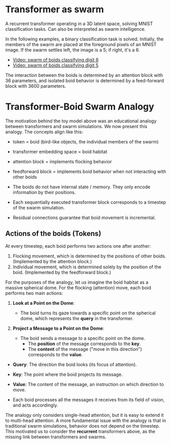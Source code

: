 # Transformer as swarm

A recurrent transformer operating in a 3D latent space, solving MNIST classification tasks.
Can also be interpreted as swarm intelligence.

In the following examples, a binary classification task is solved. Initially, the members of the swarm are placed at the foreground pixels of an MNIST image.
If the swarm settles left, the image is a 5; if right, it's a 6.

- [Video: swarm of boids classifying digit 6](https://static.renyi.hu/ai-shared/daniel/boids/vis_mnist_boids.acts56_d3_b10_ffwd512_recurrent_s1.mp4)
- [Video: swarm of boids classifying digit 5](https://static.renyi.hu/ai-shared/daniel/boids/vis_mnist_boids.acts56_d3_b10_ffwd512_recurrent_s2.mp4)

The interaction between the boids is determined by an attention block with 36 parameters, and isolated boid behavior is determined by a
feed-forward block with 3600 parameters.



# Transformer-Boid Swarm Analogy

The motivation behind the toy model above was an educational analogy between transformers and swarm simulations. We now present this analogy. The concepts align like this:

- token = boid (bird-like objects, the individual members of the swarm)
- transformer embedding space = boid habitat
- attention block = implements flocking behavior
- feedforward block = implements boid behavior when not interacting with other boids

- The boids do not have internal state / memory. They only encode information by their positions.
- Each sequentially executed transformer block corresponds to a timestep of the swarm simulation.
- Residual connections guarantee that boid movement is incremental.


## Actions of the boids (Tokens)

At every timestep, each boid performs two actions one after another:

1. Flocking movement, which is determined by the positions of other boids. (Implemented by the attention block.)
2. Individual movement, which is determined solely by the position of the boid. (Implemented by the feedforward block.)

For the purposes of the analogy, let us imagine the boid habitat as a massive spherical dome.
For the flocking (attention) move, each boid performs two main actions:

1. **Look at a Point on the Dome**:
   - The boid turns its gaze towards a specific point on the spherical dome, which represents the **query** in the transformer.

2. **Project a Message to a Point on the Dome**:
   - The boid sends a message to a specific point on the dome.
     - The **position** of the message corresponds to the **key**.
     - The **content** of the message ("move in this direction") corresponds to the **value**.

- **Query**: The direction the boid looks (its focus of attention).
- **Key**: The point where the boid projects its message.
- **Value**: The content of the message, an instruction on which direction to move.

- Each boid processes all the messages it receives from its field of vision, and acts accordingly.

The analogy only considers single-head attention, but it is easy to extend it to multi-head attention.
A more fundamental issue with the analogy is that in traditional swarm simulations, behavior does not depend on the timestep.
This motivated us to consider the **recurrent** transformers above, as the missing link between transformers and swarms.
